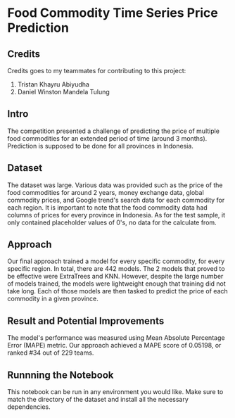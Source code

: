 # Food Commodity Time Series Price Prediction

## Credits
Credits goes to my teammates for contributing to this project: 
1. Tristan Khayru Abiyudha
2. Daniel Winston Mandela Tulung

## Intro
The competition presented a challenge of predicting the price of multiple food commodities for an extended period of time (around 3 months). Prediction is supposed to be done for all provinces in Indonesia.

## Dataset
The dataset was large. Various data was provided such as the price of the food commodities for around 2 years, money exchange data, global commodity prices, and Google trend's search data for each commodity for each region. 
It is important to note that the food commodity data had columns of prices for every province in Indonesia. As for the test sample, it only contained placeholder values of 0's, no data for the 
calculate from. 

## Approach
Our final approach trained a model for every specific commodity, for every specific region. In total, there are 442 models. The 2 models that proved to be effective were ExtraTrees and KNN. However, despite the large number of models trained, the models were lightweight enough that training did not take long. Each of those models are then tasked to predict the price of each commodity in a given province.  

## Result and Potential Improvements
The model's performance was measured using Mean Absolute Percentage Error (MAPE) metric. Our approach achieved a MAPE score of 0.05198, or ranked #34 out of 229 teams. 

## Runnning the Notebook
This notebook can be run in any environment you would like. Make sure to match the directory of the dataset and install all the necessary dependencies. 
